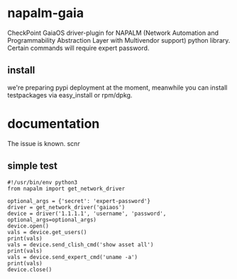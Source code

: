 # napalm-gaia

CheckPoint GaiaOS driver-plugin for NAPALM (Network Automation and Programmability Abstraction Layer with Multivendor support) python library.<br> 
Certain commands will require expert password.

## install
 
we're preparing pypi deployment at the moment, meanwhile you can install testpackages via easy_install or rpm/dpkg.<br>

# documentation

The issue is known. scnr

## simple test
    #!/usr/bin/env python3
    from napalm import get_network_driver
    
    optional_args = {'secret': 'expert-password'}
    driver = get_network_driver('gaiaos')   
    device = driver('1.1.1.1', 'username', 'password', optional_args=optional_args)
    device.open()    
    vals = device.get_users()    
    print(vals)
    vals = device.send_clish_cmd('show asset all')
    print(vals)
    vals = device.send_expert_cmd('uname -a')
    print(vals)    
    device.close()
    
